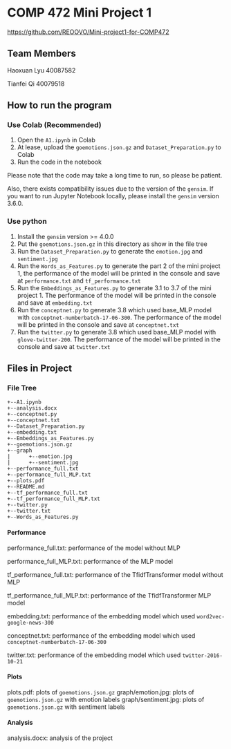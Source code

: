 # COMP 472 Mini Project 1
https://github.com/REOOVO/Mini-project1-for-COMP472
## Team Members
Haoxuan Lyu 40087582

Tianfei Qi 40079518

## How to run the program

### Use Colab (Recommended)
1. Open the `A1.ipynb` in Colab
2. At lease, upload the `goemotions.json.gz` and `Dataset_Preparation.py` to Colab
3. Run the code in the notebook

Please note that the code may take a long time to run, so please be patient.

Also, there exists compatibility issues due to the version of the `gensim`. If you want to run Jupyter Notebook locally, please install the `gensim` version 3.6.0.
### Use python
1. Install the `gensim` version >= 4.0.0
2. Put the `goemotions.json.gz` in this directory as show in the file tree
2. Run the `Dataset_Preparation.py` to generate the `emotion.jpg` and `sentiment.jpg`
3. Run the `Words_as_Features.py` to generate the part 2 of the mini project 1, the performance of the model will be printed in the console and save at `performance.txt` and `tf_performance.txt`
4. Run the `Embeddings_as_Features.py` to generate 3.1 to 3.7 of the mini project 1. The performance of the model will be printed in the console and save at `embedding.txt`
5. Run the `conceptnet.py` to generate 3.8 which used base_MLP model with `conceptnet-numberbatch-17-06-300`. The performance of the model will be printed in the console and save at `conceptnet.txt`
6. Run the `twitter.py` to generate 3.8 which used base_MLP model with `glove-twitter-200`. The performance of the model will be printed in the console and save at `twitter.txt`

## Files in Project

### File Tree
```
+--A1.ipynb
+--analysis.docx
+--conceptnet.py
+--conceptnet.txt
+--Dataset_Preparation.py
+--embedding.txt
+--Embeddings_as_Features.py
+--goemotions.json.gz
+--graph
|      +--emotion.jpg
|      +--sentiment.jpg
+--performance_full.txt
+--performance_full_MLP.txt
+--plots.pdf
+--README.md
+--tf_performance_full.txt
+--tf_performance_full_MLP.txt
+--twitter.py
+--twitter.txt
+--Words_as_Features.py
```
#### Performance
performance_full.txt: performance of the model without MLP

performance_full_MLP.txt: performance of the MLP model

tf_performance_full.txt: performance of the TfidfTransformer model without MLP

tf_performance_full_MLP.txt: performance of the TfidfTransformer MLP model

embedding.txt: performance of the embedding model which used `word2vec-google-news-300`

conceptnet.txt: performance of the embedding model which used `conceptnet-numberbatch-17-06-300`

twitter.txt: performance of the embedding model which used `twitter-2016-10-21`

#### Plots
plots.pdf: plots of `goemotions.json.gz`
graph/emotion.jpg: plots of `goemotions.json.gz` with emotion labels
graph/sentiment.jpg: plots of `goemotions.json.gz` with sentiment labels

#### Analysis
analysis.docx: analysis of the project

